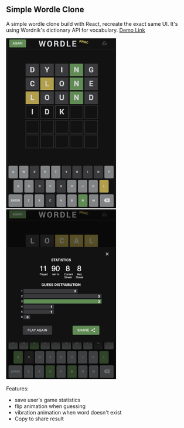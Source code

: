 ## Simple Wordle Clone

A simple wordle clone build with React, recreate the exact same UI.
It's using Wordnik's dictionary API for vocabulary.
[Demo Link](https://wordle-prac.vercel.app/)

<img src="./wordle_game.png" alt="game" width="300" />

<img src="./wordle_statistics.png" alt="game" width="300" />

Features:
- save user's game statistics
- flip animation when guessing
- vibration animation when word doesn't exist
- Copy to share result

